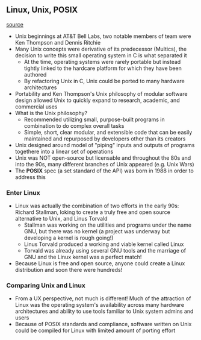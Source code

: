 ## Linux, Unix, POSIX
[source](https://opensource.com/article/18/5/differences-between-linux-and-unix)
* Unix beginnings at AT&T Bell Labs, two notable members of team were Ken Thompson and Dennis Ritchie
* Many Unix concepts were derivative of its predecessor (Multics), the decision to write this small operating system in C is what separated it
    - At the time, operating systems were rarely portable but instead tightly linked to the hardcare platform for which they have been authored
    - By refactoring Unix in C, Unix could be ported to many hardware architectures
* Portability and Ken Thompson's Unix philosophy of modular software design allowed Unix to quickly expand to research, academic, and commercial uses
* What is the Unix philosophy?
    - Recommended utilizing small, purpose-built programs in combination to do complex overall tasks
    - Simple, short, clear modular, and extensible code that can be easily maintained and repurposed by developers other than its creators
* Unix designed around model of "piping" inputs and outputs of programs togethere into a linear set of operations
* Unix was NOT open-source but licensable and throughout the 80s and into the 90s, many different branches of Unix appeared (e.g. Unix Wars)
* The **POSIX** spec (a set standard of the API) was born in 1988 in order to address this

### Enter Linux
* Linux was actually the combination of two efforts in the early 90s: Richard Stallman, loking to create a truly free and open source alternative to Unix, and Linus Torvald
    - Stallman was working on the utilities and programs under the name GNU, but there was no kernel (a project was underway but developing a kernel is rough going!)
    - Linus Torvald produced a working and viable kernel called Linux
    - Torvald was already using several GNU tools and the marriage of GNU and the Linux kernel was a perfect match!
* Because Linux is free and open source, anyone could create a Linux distribution and soon there were hundreds!

### Comparing Unix and Linux
* From a UX perspective, not much is different! Much of the attraction of Linux was the operating system's availability across many hardware architectures and ability to use tools familiar to Unix system admins and users
* Because of POSIX standards and compliance, software written on Unix could be compiled for Linux with limited amount of porting effort